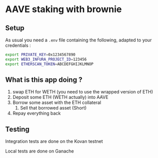 # AAVE staking with brownie

## Setup

As usual you need a `.env` file containing the following, adapted to your credentials :


```bash
export PRIVATE_KEY=0x1234567890
export WEB3_INFURA_PROJECT_ID=123456
export ETHERSCAN_TOKEN=ABCDEFGHIJKLMNOP

```

## What is this app doing ?



1. swap ETH for WETH (you need to use the wrapped version of ETH)
2. Deposit some ETH (WETH actually) into AAVE
3. Borrow some asset with the ETH collateral
    1. Sell that borrowed asset (Short)
4. Repay everything back


## Testing

Integration tests are done on the Kovan testnet

Local tests are done on Ganache


